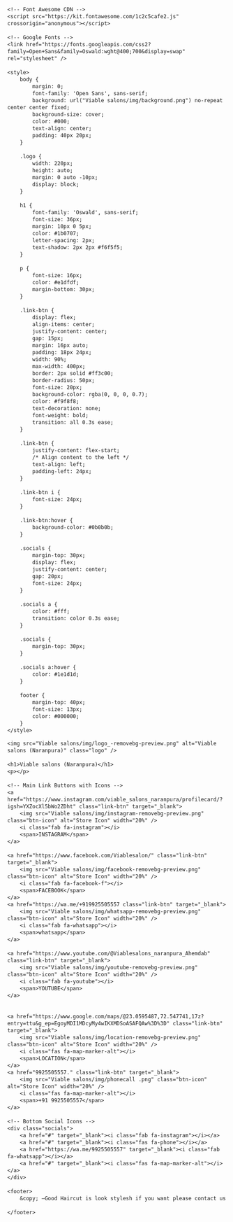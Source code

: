 
<!DOCTYPE html>
<html lang="en">

<head>
    <meta charset="UTF-8" />
    <meta name="viewport" content="width=device-width, initial-scale=1.0" />
    <title>Viable salons </title>

    <!-- Font Awesome CDN -->
    <script src="https://kit.fontawesome.com/1c2c5cafe2.js" crossorigin="anonymous"></script>

    <!-- Google Fonts -->
    <link href="https://fonts.googleapis.com/css2?family=Open+Sans&family=Oswald:wght@400;700&display=swap" rel="stylesheet" />

    <style>
        body {
            margin: 0;
            font-family: 'Open Sans', sans-serif;
            background: url("Viable salons/img/background.png") no-repeat center center fixed;
            background-size: cover;
            color: #000;
            text-align: center;
            padding: 40px 20px;
        }
        
        .logo {
            width: 220px;
            height: auto;
            margin: 0 auto -10px;
            display: block;
        }
        
        h1 {
            font-family: 'Oswald', sans-serif;
            font-size: 36px;
            margin: 10px 0 5px;
            color: #1b0707;
            letter-spacing: 2px;
            text-shadow: 2px 2px #f6f5f5;
        }
        
        p {
            font-size: 16px;
            color: #e1dfdf;
            margin-bottom: 30px;
        }
        
        .link-btn {
            display: flex;
            align-items: center;
            justify-content: center;
            gap: 15px;
            margin: 16px auto;
            padding: 18px 24px;
            width: 90%;
            max-width: 400px;
            border: 2px solid #ff3c00;
            border-radius: 50px;
            font-size: 20px;
            background-color: rgba(0, 0, 0, 0.7);
            color: #f9f8f8;
            text-decoration: none;
            font-weight: bold;
            transition: all 0.3s ease;
        }
        
        .link-btn {
            justify-content: flex-start;
            /* Align content to the left */
            text-align: left;
            padding-left: 24px;
        }
        
        .link-btn i {
            font-size: 24px;
        }
        
        .link-btn:hover {
            background-color: #0b0b0b;
        }
        
        .socials {
            margin-top: 30px;
            display: flex;
            justify-content: center;
            gap: 20px;
            font-size: 24px;
        }
        
        .socials a {
            color: #fff;
            transition: color 0.3s ease;
        }
        
        .socials {
            margin-top: 30px;
        }
        
        .socials a:hover {
            color: #1e1d1d;
        }
        
        footer {
            margin-top: 40px;
            font-size: 13px;
            color: #000000;
        }
    </style>
</head>

<body>

    <img src="Viable salons/img/logo_-removebg-preview.png" alt="Viable salons (Naranpura)" class="logo" />

    <h1>Viable salons (Naranpura)</h1>
    <p></p>

    <!-- Main Link Buttons with Icons -->
    <a href="https://www.instagram.com/viable_salons_naranpura/profilecard/?igsh=YXZocXl5bWo2ZDht" class="link-btn" target="_blank">
        <img src="Viable salons/img/instagram-removebg-preview.png" class="btn-icon" alt="Store Icon" width="20%" />
        <i class="fab fa-instagram"></i>
        <span>INSTAGRAM</span>
    </a>

    <a href="https://www.facebook.com/Viablesalon/" class="link-btn" target="_blank">
        <img src="Viable salons/img/facebook-removebg-preview.png" class="btn-icon" alt="Store Icon" width="20%" />
        <i class="fab fa-facebook-f"></i>
        <span>FACEBOOK</span>
    </a>
    <a href="https://wa.me/+919925505557 class="link-btn" target="_blank">
        <img src="Viable salons/img/whatsapp-removebg-preview.png" class="btn-icon" alt="Store Icon" width="20%" />
        <i class="fab fa-whatsapp"></i>
        <span>whatsapp</span>
    </a>

    <a href="https://www.youtube.com/@Viablesalons_naranpura_Ahemdab" class="link-btn" target="_blank">
        <img src="Viable salons/img/youtube-removebg-preview.png" class="btn-icon" alt="Store Icon" width="20%" />
        <i class="fab fa-youtube"></i>
        <span>YOUTUBE</span>
    </a>


    <a href="https://www.google.com/maps/@23.0595487,72.547741,17z?entry=ttu&g_ep=EgoyMDI1MDcyMy4wIKXMDSoASAFQAw%3D%3D" class="link-btn" target="_blank">
        <img src="Viable salons/img/location-removebg-preview.png" class="btn-icon" alt="Store Icon" width="20%" />
        <i class="fas fa-map-marker-alt"></i>
        <span>LOCATION</span>
    </a>
    <a href="9925505557." class="link-btn" target="_blank">
        <img src="Viable salons/img/phonecall .png" class="btn-icon" alt="Store Icon" width="20%" />
        <i class="fas fa-map-marker-alt"></i>
        <span>+91 9925505557</span>
    </a>

    <!-- Bottom Social Icons -->
    <div class="socials">
        <a href="#" target="_blank"><i class="fab fa-instagram"></i></a>
        <a href="#" target="_blank"><i class="fas fa-phone"></i></a>
        <a href="https://wa.me/9925505557" target="_blank"><i class="fab fa-whatsapp"></i></a>
        <a href="#" target="_blank"><i class="fas fa-map-marker-alt"></i></a>
    </div>

    <footer>
        &copy; –Good Haircut is look stylesh if you want please contact us

    </footer>

</body>

</html>
